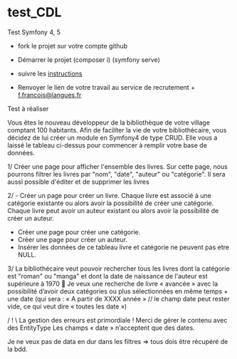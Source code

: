 # test_CDL
Test Symfony 4, 5


* fork le projet sur votre compte github

* Démarrer le projet (composer i) (symfony serve)
  
* suivre les [instructions](https://github.com/lecomptoirdeslangues/test_CDL/blob/main/instruction.pdf)

* Renvoyer le lien de votre travail au service de recrutement + f.francois@langues.fr 

Test à réaliser

Vous êtes le nouveau développeur de la bibliothèque de votre village comptant 100 habitants. Afin
de faciliter la vie de votre bibliothécaire, vous décidez de lui créer un module en Symfony4 de type
CRUD. Elle vous a laissé le tableau ci-dessus pour commencer à remplir votre base de données.

1/ Créer une page pour afficher l'ensemble des livres.
Sur cette page, nous pourrons filtrer les livres par "nom", "date", "auteur" ou "catégorie".
Il sera aussi possible d'éditer et de supprimer les livres

2/ - Créer un page pour créer un livre.
Chaque livre est associé à une catégorie existante ou alors avoir la possibilité de créer une
catégorie.
Chaque livre peut avoir un auteur existant ou alors avoir la possibilité de créer un auteur.
- Créer une page pour créer une catégorie.
- Créer une page pour créer un auteur.
- Insérer les données de ce tableau
livre et catégorie ne peuvent pas etre NULL.

3/ La bibliothécaire veut pouvoir rechercher tous les livres dont la catégorie est "roman" ou
"manga" et dont la date de naissance de l'auteur est supérieure à 1970
 Je veux une recherche de livre « avancée » avec la possibilité d’avoir deux catégories ou plus
sélectionnées en même temps + une date (qui sera : « A partir de XXXX année » // le champ
date peut rester vide, ce qui veut dire « toutes les date »)

/ ! \ La gestion des erreurs est primordiale !
Merci de gérer le contenu avec des EntityType
Les champs « date » n’acceptent que des dates.

Je ne veux pas de data en dur dans les filtres => tous dois être récupéré de la bdd.
